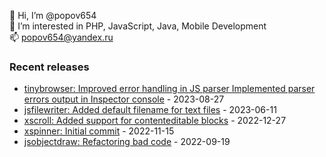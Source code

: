 👋 Hi, I’m @popov654  
👀 I’m interested in PHP, JavaScript, Java, Mobile Development  
📫 popov654@yandex.ru

<h3>Recent releases</h3>
<!-- recent_releases starts -->

* [tinybrowser: Improved error handling in JS parser
Implemented parser errors output in Inspector console](https://github.com/popov654/tinybrowser/commit/ce13c73d278725f59879e0d24734e6aa70e6be99) - 2023-08-27
* [jsfilewriter: Added default filename for text files](https://github.com/popov654/jsfilewriter/commit/63725c9817f129a2f257d5c740f0219f984c3231) - 2023-06-11
* [xscroll: Added support for contenteditable blocks](https://github.com/popov654/xscroll/commit/d30217dc9b9b3b12532cb62bea958862a1c23579) - 2022-12-27
* [xspinner: Initial commit](https://github.com/popov654/xspinner/commit/0549be0cbc5aea4c286c81c92d54fb825c28733f) - 2022-11-15
* [jsobjectdraw: Refactoring bad code](https://github.com/popov654/jsobjectdraw/commit/c5e4deed2678f50d6359bb32bce4c490b6df4bb1) - 2022-09-19

<!-- recent_releases ends -->